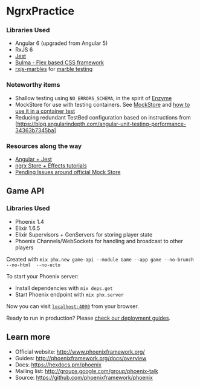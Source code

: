 # NgrxPractice

### Libraries Used

* Angular 6 (upgraded from Angular 5)
* RxJS 6
* [Jest](https://facebook.github.io/jest)
* [Bulma - Flex based CSS framework](https://bulma.io/)
* [rxjs-marbles](https://github.com/cartant/rxjs-marbles) for [marble testing](https://github.com/ReactiveX/rxjs/blob/master/doc/marble-testing.md)

### Noteworthy items

* Shallow testing using `NO_ERRORS_SCHEMA`, in the spirit of [Enzyme](http://airbnb.io/enzyme/)
* MockStore for use with testing containers. See [MockStore](src/spec_helpers/mock-store.ts) and [how to use it in a container test](src/features/todos/containers/todos/todos.container.spec.ts)
* Reducing redundant TestBed configuration based on instructions from [https://blog.angularindepth.com/angular-unit-testing-performance-34363b7345ba]

### Resources along the way

* [Angular + Jest](https://blog.cloudboost.io/angular-jest-wallabyjs-why-it-is-the-ideal-combination-and-how-to-configure-b4cbe2eff4b3)
* [ngrx Store + Effects tutorials](https://www.youtube.com/playlist?list=PLW2eQOsUPlWJRfWGOi9gZdc3rE4Fke0Wv)
* [Pending Issues around official Mock Store](https://github.com/ngrx/platform/issues/915)

## Game API

### Libraries Used
* Phoenix 1.4
* Elixir 1.6.5
* Elixir Supervisors + GenServers for storing player state
* Phoenix Channels/WebSockets for handling and broadcast to other players

Created with `mix phx.new game-api --module Game --app game --no-brunch --no-html  --no-ecto`

To start your Phoenix server:

  * Install dependencies with `mix deps.get`
  * Start Phoenix endpoint with `mix phx.server`

Now you can visit [`localhost:4000`](http://localhost:4000) from your browser.

Ready to run in production? Please [check our deployment guides](http://www.phoenixframework.org/docs/deployment).

## Learn more

  * Official website: http://www.phoenixframework.org/
  * Guides: http://phoenixframework.org/docs/overview
  * Docs: https://hexdocs.pm/phoenix
  * Mailing list: http://groups.google.com/group/phoenix-talk
  * Source: https://github.com/phoenixframework/phoenix
